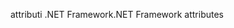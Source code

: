 <span data-ttu-id="c5586-101">attributi .NET Framework</span><span class="sxs-lookup"><span data-stu-id="c5586-101">.NET Framework attributes</span></span>